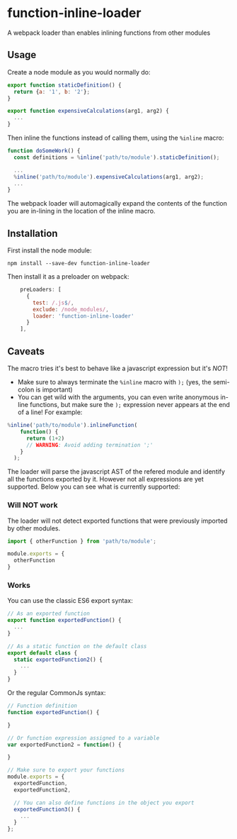 # function-inline-loader

A webpack loader than enables inlining functions from other modules

## Usage

Create a node module as you would normally do:

```js
export function staticDefinition() {
  return {a: '1', b: '2'};
}

export function expensiveCalculations(arg1, arg2) {
  ...
}
```

Then inline the functions instead of calling them, using the `%inline` macro:

```js
function doSomeWork() {
  const definitions = %inline('path/to/module').staticDefinition();

  ...
  %inline('path/to/module').expensiveCalculations(arg1, arg2);
  ...
}
```

The webpack loader will automagically expand the contents of the function you are in-lining in the location of the inline macro.

## Installation

First install the node module:

```
npm install --save-dev function-inline-loader
```

Then install it as a preloader on webpack:

```js
    preLoaders: [
      {
        test: /.js$/,
        exclude: /node_modules/,
        loader: 'function-inline-loader'
      }
    ],
```

## Caveats

The macro tries it's best to behave like a javascript expression but it's *NOT*!

* Make sure to always terminate the `%inline` macro with `);` (yes, the semi-colon is important)
* You can get wild with the arguments, you can even write anonymous in-line functions, but make sure the `);` expression never appears at the end of a line! For example:

```js
%inline('path/to/module').inlineFunction(
    function() {
      return (1+2)
      // WARNING: Avoid adding termination ';'
    }
  );
```

The loader will parse the javascript AST of the refered module and identify all the functions exported by it. However not all expressions are yet supported. Below you can see what is currently supported:

### Will NOT work

The loader will not detect exported functions that were previously imported by other modules.

```js
import { otherFunction } from 'path/to/module';

module.exports = {
  otherFunction
}
```

### Works

You can use the classic ES6 export syntax:

```js
// As an exported function
export function exportedFunction() {
  ...
}

// As a static function on the default class
export default class {
  static exportedFunction2() {
    ...
  }
}
```

Or the regular CommonJs syntax:

```js
// Function definition
function exportedFunction() {

}

// Or function expression assigned to a variable
var exportedFunction2 = function() {

}

// Make sure to export your functions
module.exports = {
  exportedFunction,
  exportedFunction2,

  // You can also define functions in the object you export
  exportedFunction3() {
    ...
  }
};
```
